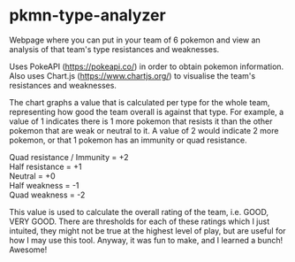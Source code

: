 # pkmn-type-analyzer
Webpage where you can put in your team of 6 pokemon and view an analysis of that team's type resistances and weaknesses.

Uses PokeAPI (https://pokeapi.co/) in order to obtain pokemon information. Also uses Chart.js (https://www.chartjs.org/) to visualise the team's resistances and weaknesses.

The chart graphs a value that is calculated per type for the whole team, representing how good the team overall is against that type. For example, a value of 1 indicates there is 1 more pokemon that resists it than the other pokemon that are weak or neutral to it. A value of 2 would indicate 2 more pokemon, or that 1 pokemon has an immunity or quad resistance.

Quad resistance / Immunity = +2  
Half resistance = +1  
Neutral = +0  
Half weakness = -1  
Quad weakness = -2  

This value is used to calculate the overall rating of the team, i.e. GOOD, VERY GOOD. There are thresholds for each of these ratings which I just intuited, they might not be true at the highest level of play, but are useful for how I may use this tool. Anyway, it was fun to make, and I learned a bunch! Awesome!
